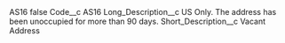 <?xml version="1.0" encoding="UTF-8"?>
<CustomMetadata xmlns="http://soap.sforce.com/2006/04/metadata" xmlns:xsi="http://www.w3.org/2001/XMLSchema-instance" xmlns:xsd="http://www.w3.org/2001/XMLSchema">
    <label>AS16</label>
    <protected>false</protected>
    <values>
        <field>Code__c</field>
        <value xsi:type="xsd:string">AS16</value>
    </values>
    <values>
        <field>Long_Description__c</field>
        <value xsi:type="xsd:string">US Only. The address has been unoccupied for more than 90 days.</value>
    </values>
    <values>
        <field>Short_Description__c</field>
        <value xsi:type="xsd:string">Vacant Address</value>
    </values>
</CustomMetadata>
